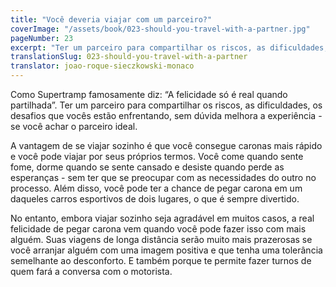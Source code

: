 ```yaml
---
title: "Você deveria viajar com um parceiro?"
coverImage: "/assets/book/023-should-you-travel-with-a-partner.jpg"
pageNumber: 23
excerpt: "Ter um parceiro para compartilhar os riscos, as dificuldades, os desafios que vocês estão enfrentando, sem dúvida melhora a experiência - se você achar o parceiro ideal."
translationSlug: 023-should-you-travel-with-a-partner
translator: joao-roque-sieczkowski-monaco
---
```


Como Supertramp famosamente diz: “A felicidade só é real quando partilhada”. Ter um parceiro para compartilhar os riscos, as dificuldades, os desafios que vocês estão enfrentando, sem dúvida melhora a experiência - se você achar o parceiro ideal.

A vantagem de se viajar sozinho é que você consegue caronas mais rápido e você pode viajar por seus próprios termos. Você come quando sente fome, dorme quando se sente cansado e desiste quando perde as esperanças - sem ter que se preocupar com as necessidades do outro no processo. Além disso, você pode ter a chance de pegar carona em um daqueles carros esportivos de dois lugares, o que é sempre divertido.

No entanto, embora viajar sozinho seja agradável em muitos casos, a real felicidade de pegar carona vem quando você pode fazer isso com mais alguém. Suas viagens de longa distância serão muito mais prazerosas se você arranjar alguém com uma imagem positiva e que tenha uma tolerância semelhante ao desconforto. E também porque te permite fazer turnos de quem fará a conversa com o motorista.
